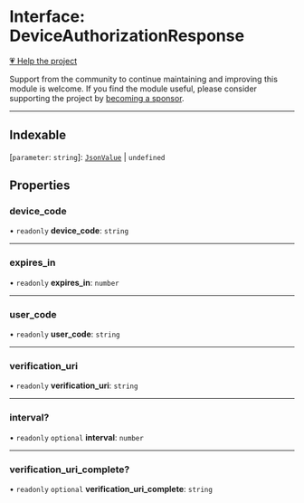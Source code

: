 # Interface: DeviceAuthorizationResponse

[💗 Help the project](https://github.com/sponsors/panva)

Support from the community to continue maintaining and improving this module is welcome. If you find the module useful, please consider supporting the project by [becoming a sponsor](https://github.com/sponsors/panva).

***

## Indexable

 \[`parameter`: `string`\]: [`JsonValue`](../type-aliases/JsonValue.md) \| `undefined`

## Properties

### device\_code

• `readonly` **device\_code**: `string`

***

### expires\_in

• `readonly` **expires\_in**: `number`

***

### user\_code

• `readonly` **user\_code**: `string`

***

### verification\_uri

• `readonly` **verification\_uri**: `string`

***

### interval?

• `readonly` `optional` **interval**: `number`

***

### verification\_uri\_complete?

• `readonly` `optional` **verification\_uri\_complete**: `string`
